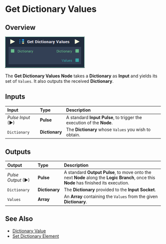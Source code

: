 # Get Dictionary Values

## Overview

![The Get Dictionary Values Node.](../../.gitbook/assets/get-dictionary-values.png)

The **Get Dictionary Values** **Node** takes a **Dictionary** as **Input** and yields its set of `Values`. It also outputs the received **Dictionary**.

## Inputs

| Input | Type | Description |
| :--- | :--- | :--- |
| _Pulse Input_ \(►\) | **Pulse** | A standard **Input Pulse**, to trigger the execution of the **Node**. |
| `Dictionary` | **Dictionary** | The **Dictionary** whose `Values` you wish to obtain. |

## Outputs

| Output | Type | Description |
| :--- | :--- | :--- |
| _Pulse Output_ \(►\) | **Pulse** | A standard **Output Pulse**, to move onto the next **Node** along the **Logic Branch**, once this **Node** has finished its execution. |
| `Dictionary` | **Dictionary** | The **Dictionary** provided to the **Input** **Socket**. |
| `Values` | **Array** | An **Array** containing the `Values` from the given **Dictionary**. |

## See Also

* [Dictionary Value](dictionary-value.md)
* [Set Dictionary Element](set-dictionary-element.md)


